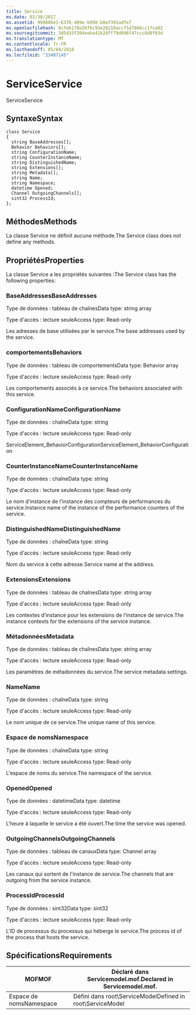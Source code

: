 ```yaml
---
title: Service
ms.date: 03/30/2017
ms.assetid: 999806e1-6376-409e-b998-b0af391adfe7
ms.openlocfilehash: 0cfeb178e26f6c93e29210accf5d7866cc1fca02
ms.sourcegitcommit: 3d5d33f384eeba41b2dff79d096f47ccc8d8f03d
ms.translationtype: MT
ms.contentlocale: fr-FR
ms.lasthandoff: 05/04/2018
ms.locfileid: "33487145"
---
```

# <a name="service"></a><span data-ttu-id="1204f-102">Service</span><span class="sxs-lookup"><span data-stu-id="1204f-102">Service</span></span>
<span data-ttu-id="1204f-103">Service</span><span class="sxs-lookup"><span data-stu-id="1204f-103">Service</span></span>  
  
## <a name="syntax"></a><span data-ttu-id="1204f-104">Syntaxe</span><span class="sxs-lookup"><span data-stu-id="1204f-104">Syntax</span></span>  
  
```  
class Service  
{  
  string BaseAddresses[];  
  Behavior Behaviors[];  
  string ConfigurationName;  
  string CounterInstanceName;  
  string DistinguishedName;  
  string Extensions[];  
  string Metadata[];  
  string Name;  
  string Namespace;  
  datetime Opened;  
  Channel OutgoingChannels[];  
  sint32 ProcessId;  
};  
```  
  
## <a name="methods"></a><span data-ttu-id="1204f-105">Méthodes</span><span class="sxs-lookup"><span data-stu-id="1204f-105">Methods</span></span>  
 <span data-ttu-id="1204f-106">La classe Service ne définit aucune méthode.</span><span class="sxs-lookup"><span data-stu-id="1204f-106">The Service class does not define any methods.</span></span>  
  
## <a name="properties"></a><span data-ttu-id="1204f-107">Propriétés</span><span class="sxs-lookup"><span data-stu-id="1204f-107">Properties</span></span>  
 <span data-ttu-id="1204f-108">La classe Service a les propriétés suivantes :</span><span class="sxs-lookup"><span data-stu-id="1204f-108">The Service class has the following properties:</span></span>  
  
### <a name="baseaddresses"></a><span data-ttu-id="1204f-109">BaseAddresses</span><span class="sxs-lookup"><span data-stu-id="1204f-109">BaseAddresses</span></span>  
 <span data-ttu-id="1204f-110">Type de données : tableau de chaînes</span><span class="sxs-lookup"><span data-stu-id="1204f-110">Data type: string array</span></span>  
  
 <span data-ttu-id="1204f-111">Type d'accès : lecture seule</span><span class="sxs-lookup"><span data-stu-id="1204f-111">Access type: Read-only</span></span>  
  
 <span data-ttu-id="1204f-112">Les adresses de base utilisées par le service.</span><span class="sxs-lookup"><span data-stu-id="1204f-112">The base addresses used by the service.</span></span>  
  
### <a name="behaviors"></a><span data-ttu-id="1204f-113">comportements</span><span class="sxs-lookup"><span data-stu-id="1204f-113">Behaviors</span></span>  
 <span data-ttu-id="1204f-114">Type de données : tableau de comportements</span><span class="sxs-lookup"><span data-stu-id="1204f-114">Data type: Behavior array</span></span>  
  
 <span data-ttu-id="1204f-115">Type d'accès : lecture seule</span><span class="sxs-lookup"><span data-stu-id="1204f-115">Access type: Read-only</span></span>  
  
 <span data-ttu-id="1204f-116">Les comportements associés à ce service.</span><span class="sxs-lookup"><span data-stu-id="1204f-116">The behaviors associated with this service.</span></span>  
  
### <a name="configurationname"></a><span data-ttu-id="1204f-117">ConfigurationName</span><span class="sxs-lookup"><span data-stu-id="1204f-117">ConfigurationName</span></span>  
 <span data-ttu-id="1204f-118">Type de données : chaîne</span><span class="sxs-lookup"><span data-stu-id="1204f-118">Data type: string</span></span>  
  
 <span data-ttu-id="1204f-119">Type d'accès : lecture seule</span><span class="sxs-lookup"><span data-stu-id="1204f-119">Access type: Read-only</span></span>  
  
 <span data-ttu-id="1204f-120">ServiceElement_BehaviorConfiguration</span><span class="sxs-lookup"><span data-stu-id="1204f-120">ServiceElement_BehaviorConfiguration</span></span>  
  
### <a name="counterinstancename"></a><span data-ttu-id="1204f-121">CounterInstanceName</span><span class="sxs-lookup"><span data-stu-id="1204f-121">CounterInstanceName</span></span>  
 <span data-ttu-id="1204f-122">Type de données : chaîne</span><span class="sxs-lookup"><span data-stu-id="1204f-122">Data type: string</span></span>  
  
 <span data-ttu-id="1204f-123">Type d'accès : lecture seule</span><span class="sxs-lookup"><span data-stu-id="1204f-123">Access type: Read-only</span></span>  
  
 <span data-ttu-id="1204f-124">Le nom d'instance de l'instance des compteurs de performances du service.</span><span class="sxs-lookup"><span data-stu-id="1204f-124">Instance name of the instance of the performance counters of the service.</span></span>  
  
### <a name="distinguishedname"></a><span data-ttu-id="1204f-125">DistinguishedName</span><span class="sxs-lookup"><span data-stu-id="1204f-125">DistinguishedName</span></span>  
 <span data-ttu-id="1204f-126">Type de données : chaîne</span><span class="sxs-lookup"><span data-stu-id="1204f-126">Data type: string</span></span>  
  
 <span data-ttu-id="1204f-127">Type d'accès : lecture seule</span><span class="sxs-lookup"><span data-stu-id="1204f-127">Access type: Read-only</span></span>  
  
 <span data-ttu-id="1204f-128">Nom du service à cette adresse.</span><span class="sxs-lookup"><span data-stu-id="1204f-128">Service name at the address.</span></span>  
  
### <a name="extensions"></a><span data-ttu-id="1204f-129">Extensions</span><span class="sxs-lookup"><span data-stu-id="1204f-129">Extensions</span></span>  
 <span data-ttu-id="1204f-130">Type de données : tableau de chaînes</span><span class="sxs-lookup"><span data-stu-id="1204f-130">Data type: string array</span></span>  
  
 <span data-ttu-id="1204f-131">Type d'accès : lecture seule</span><span class="sxs-lookup"><span data-stu-id="1204f-131">Access type: Read-only</span></span>  
  
 <span data-ttu-id="1204f-132">Les contextes d’instance pour les extensions de l’instance de service.</span><span class="sxs-lookup"><span data-stu-id="1204f-132">The instance contexts for the extensions of the service instance.</span></span>  
  
### <a name="metadata"></a><span data-ttu-id="1204f-133">Métadonnées</span><span class="sxs-lookup"><span data-stu-id="1204f-133">Metadata</span></span>  
 <span data-ttu-id="1204f-134">Type de données : tableau de chaînes</span><span class="sxs-lookup"><span data-stu-id="1204f-134">Data type: string array</span></span>  
  
 <span data-ttu-id="1204f-135">Type d'accès : lecture seule</span><span class="sxs-lookup"><span data-stu-id="1204f-135">Access type: Read-only</span></span>  
  
 <span data-ttu-id="1204f-136">Les paramètres de métadonnées du service.</span><span class="sxs-lookup"><span data-stu-id="1204f-136">The service metadata settings.</span></span>  
  
### <a name="name"></a><span data-ttu-id="1204f-137">Name</span><span class="sxs-lookup"><span data-stu-id="1204f-137">Name</span></span>  
 <span data-ttu-id="1204f-138">Type de données : chaîne</span><span class="sxs-lookup"><span data-stu-id="1204f-138">Data type: string</span></span>  
  
 <span data-ttu-id="1204f-139">Type d'accès : lecture seule</span><span class="sxs-lookup"><span data-stu-id="1204f-139">Access type: Read-only</span></span>  
  
 <span data-ttu-id="1204f-140">Le nom unique de ce service.</span><span class="sxs-lookup"><span data-stu-id="1204f-140">The unique name of this service.</span></span>  
  
### <a name="namespace"></a><span data-ttu-id="1204f-141">Espace de noms</span><span class="sxs-lookup"><span data-stu-id="1204f-141">Namespace</span></span>  
 <span data-ttu-id="1204f-142">Type de données : chaîne</span><span class="sxs-lookup"><span data-stu-id="1204f-142">Data type: string</span></span>  
  
 <span data-ttu-id="1204f-143">Type d'accès : lecture seule</span><span class="sxs-lookup"><span data-stu-id="1204f-143">Access type: Read-only</span></span>  
  
 <span data-ttu-id="1204f-144">L'espace de noms du service.</span><span class="sxs-lookup"><span data-stu-id="1204f-144">The namespace of the service.</span></span>  
  
### <a name="opened"></a><span data-ttu-id="1204f-145">Opened</span><span class="sxs-lookup"><span data-stu-id="1204f-145">Opened</span></span>  
 <span data-ttu-id="1204f-146">Type de données : datetime</span><span class="sxs-lookup"><span data-stu-id="1204f-146">Data type: datetime</span></span>  
  
 <span data-ttu-id="1204f-147">Type d'accès : lecture seule</span><span class="sxs-lookup"><span data-stu-id="1204f-147">Access type: Read-only</span></span>  
  
 <span data-ttu-id="1204f-148">L'heure à laquelle le service a été ouvert.</span><span class="sxs-lookup"><span data-stu-id="1204f-148">The time the service was opened.</span></span>  
  
### <a name="outgoingchannels"></a><span data-ttu-id="1204f-149">OutgoingChannels</span><span class="sxs-lookup"><span data-stu-id="1204f-149">OutgoingChannels</span></span>  
 <span data-ttu-id="1204f-150">Type de données : tableau de canaux</span><span class="sxs-lookup"><span data-stu-id="1204f-150">Data type: Channel array</span></span>  
  
 <span data-ttu-id="1204f-151">Type d'accès : lecture seule</span><span class="sxs-lookup"><span data-stu-id="1204f-151">Access type: Read-only</span></span>  
  
 <span data-ttu-id="1204f-152">Les canaux qui sortent de l'instance de service.</span><span class="sxs-lookup"><span data-stu-id="1204f-152">The channels that are outgoing from the service instance.</span></span>  
  
### <a name="processid"></a><span data-ttu-id="1204f-153">ProcessId</span><span class="sxs-lookup"><span data-stu-id="1204f-153">ProcessId</span></span>  
 <span data-ttu-id="1204f-154">Type de données : sint32</span><span class="sxs-lookup"><span data-stu-id="1204f-154">Data type: sint32</span></span>  
  
 <span data-ttu-id="1204f-155">Type d'accès : lecture seule</span><span class="sxs-lookup"><span data-stu-id="1204f-155">Access type: Read-only</span></span>  
  
 <span data-ttu-id="1204f-156">L'ID de processus du processus qui héberge le service.</span><span class="sxs-lookup"><span data-stu-id="1204f-156">The process id of the process that hosts the service.</span></span>  
  
## <a name="requirements"></a><span data-ttu-id="1204f-157">Spécifications</span><span class="sxs-lookup"><span data-stu-id="1204f-157">Requirements</span></span>  
  
|<span data-ttu-id="1204f-158">MOF</span><span class="sxs-lookup"><span data-stu-id="1204f-158">MOF</span></span>|<span data-ttu-id="1204f-159">Déclaré dans Servicemodel.mof.</span><span class="sxs-lookup"><span data-stu-id="1204f-159">Declared in Servicemodel.mof.</span></span>|  
|---------|-----------------------------------|  
|<span data-ttu-id="1204f-160">Espace de noms</span><span class="sxs-lookup"><span data-stu-id="1204f-160">Namespace</span></span>|<span data-ttu-id="1204f-161">Défini dans root\ServiceModel</span><span class="sxs-lookup"><span data-stu-id="1204f-161">Defined in root\ServiceModel</span></span>|
